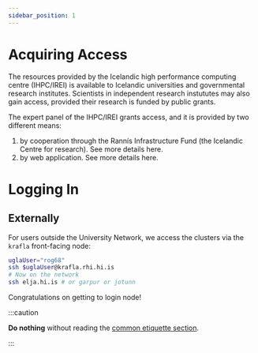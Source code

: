 ```yaml
---
sidebar_position: 1
---
```


# Acquiring Access

The resources provided by the Icelandic high performance computing centre (IHPC/IREI) is available to 
Icelandic universities and governmental research institutes. Scientists in independent 
research instututes may also gain access, provided their research is funded by public grants.

The expert panel of the IHPC/IREI grants access, and it is provided by two different means:

1) by cooperation through the Rannís Infrastructure Fund (the Icelandic Centre for research). See more details here.
2) by web application. See more details here. 

# Logging In

## Externally
For users outside the University Network, we access the clusters via the `krafla` front-facing node:

```bash
uglaUser="rog68"
ssh $uglaUser@krafla.rhi.hi.is
# Now on the network
ssh elja.hi.is # or garpur or jotunn
```

Congratulations on getting to login node! 


:::caution

**Do nothing** without reading the [common etiquette section](common/etiquette).

:::
